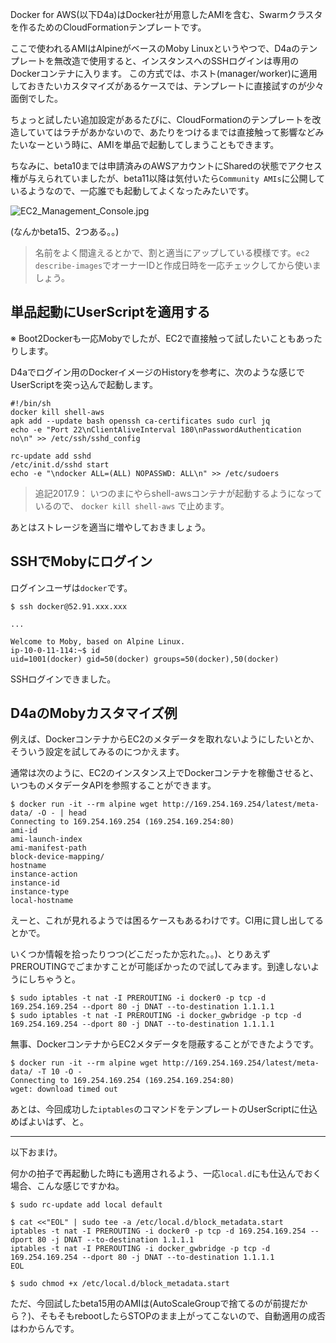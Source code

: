 
Docker for AWS(以下D4a)はDocker社が用意したAMIを含む、Swarmクラスタを作るためのCloudFormationテンプレートです。

ここで使われるAMIはAlpineがベースのMoby Linuxというやつで、D4aのテンプレートを無改造で使用すると、インスタンスへのSSHログインは専用のDockerコンテナに入ります。
この方式では、ホスト(manager/worker)に適用しておきたいカスタマイズがあるケースでは、テンプレートに直接試すのが少々面倒でした。

ちょっと試したい追加設定があるたびに、CloudFormationのテンプレートを改造していてはラチがあかないので、あたりをつけるまでは直接触って影響などみたいなーという時に、AMIを単品で起動してしまうこともできます。

ちなみに、beta10までは申請済みのAWSアカウントにSharedの状態でアクセス権が与えられていましたが、beta11以降は気付いたら`Community AMIs`に公開しているようなので、一応誰でも起動してよくなったみたいです。


![EC2_Management_Console.jpg](https://qiita-image-store.s3.amazonaws.com/0/7454/6108eb38-7c22-ac50-cde1-7afc7c118aab.jpeg "EC2_Management_Console.jpg")

(なんかbeta15、2つある。。)

> 名前をよく間違えるとかで、割と適当にアップしている模様です。`ec2 describe-images`でオーナーIDと作成日時を一応チェックしてから使いましょう。

## 単品起動にUserScriptを適用する


※ Boot2Dockerも一応Mobyでしたが、EC2で直接触って試したいこともあったりします。

D4aでログイン用のDockerイメージのHistoryを参考に、次のような感じでUserScriptを突っ込んで起動します。

```
#!/bin/sh
docker kill shell-aws
apk add --update bash openssh ca-certificates sudo curl jq
echo -e "Port 22\nClientAliveInterval 180\nPasswordAuthentication no\n" >> /etc/ssh/sshd_config

rc-update add sshd
/etc/init.d/sshd start
echo -e "\ndocker ALL=(ALL) NOPASSWD: ALL\n" >> /etc/sudoers 
```

> 追記2017.9： いつのまにやらshell-awsコンテナが起動するようになっているので、 `docker kill shell-aws` で止めます。
 
あとはストレージを適当に増やしておきましょう。

## SSHでMobyにログイン

ログインユーザは`docker`です。

```
$ ssh docker@52.91.xxx.xxx

...

Welcome to Moby, based on Alpine Linux.
ip-10-0-11-114:~$ id
uid=1001(docker) gid=50(docker) groups=50(docker),50(docker)
```

SSHログインできました。

## D4aのMobyカスタマイズ例

例えば、DockerコンテナからEC2のメタデータを取れないようにしたいとか、そういう設定を試してみるのにつかえます。

通常は次のように、EC2のインスタンス上でDockerコンテナを稼働させると、いつものメタデータAPIを参照することができます。

```
$ docker run -it --rm alpine wget http://169.254.169.254/latest/meta-data/ -O - | head
Connecting to 169.254.169.254 (169.254.169.254:80)
ami-id
ami-launch-index
ami-manifest-path
block-device-mapping/
hostname
instance-action
instance-id
instance-type
local-hostname
```

えーと、これが見れるようでは困るケースもあるわけです。CI用に貸し出してるとかで。

いくつか情報を拾ったりつつ(どこだったか忘れた。。)、とりあえずPREROUTINGでごまかすことが可能ぽかったので試してみます。到達しないようにしちゃうと。

```
$ sudo iptables -t nat -I PREROUTING -i docker0 -p tcp -d 169.254.169.254 --dport 80 -j DNAT --to-destination 1.1.1.1
$ sudo iptables -t nat -I PREROUTING -i docker_gwbridge -p tcp -d 169.254.169.254 --dport 80 -j DNAT --to-destination 1.1.1.1
```

無事、DockerコンテナからEC2メタデータを隠蔽することができたようです。

```
$ docker run -it --rm alpine wget http://169.254.169.254/latest/meta-data/ -T 10 -O -
Connecting to 169.254.169.254 (169.254.169.254:80)
wget: download timed out
```

あとは、今回成功した`iptables`のコマンドをテンプレートのUserScriptに仕込めばよいはず、と。

----

以下おまけ。


何かの拍子で再起動した時にも適用されるよう、一応`local.d`にも仕込んでおく場合、こんな感じですかね。

```
$ sudo rc-update add local default

$ cat <<"EOL" | sudo tee -a /etc/local.d/block_metadata.start
iptables -t nat -I PREROUTING -i docker0 -p tcp -d 169.254.169.254 --dport 80 -j DNAT --to-destination 1.1.1.1
iptables -t nat -I PREROUTING -i docker_gwbridge -p tcp -d 169.254.169.254 --dport 80 -j DNAT --to-destination 1.1.1.1
EOL

$ sudo chmod +x /etc/local.d/block_metadata.start
```

ただ、今回試したbeta15用のAMIは(AutoScaleGroupで捨てるのが前提だから？)、そもそもrebootしたらSTOPのまま上がってこないので、自動適用の成否はわからんです。
